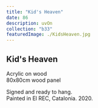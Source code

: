 ```yaml
---
title: "Kid's Heaven"
date: 86
description: uvOn
collection: "b33"
featuredImage: ./KidsHeaven.jpg
---
```


## Kid's Heaven

Acrylic on wood<br/>
80x80cm wood panel

Signed and ready to hang.<br/>
Painted in El REC, Catalonia. 2020.